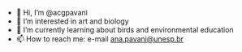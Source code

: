 - 👋 Hi, I’m @acgpavani
- 👀 I’m interested in art and biology
- 🌱 I’m currently learning about birds and environmental education
- 📫 How to reach me: e-mail ana.pavani@unesp.br
